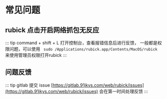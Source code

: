 # 常见问题
## rubick 点击开启网络抓包无反应
::: tip
command + shift + L 打开控制台，查看报错信息后进行反馈，
一般都是权限问题，可以使用 
` sudo /Applications/rubick.app/Contents/MacOS/rubick` 
来使用管理员权限打开rubick
:::

## 问题反馈
::: tip
gitlab 提交 issue [https://gitlab.91jkys.com/web/rubick/issues](https://gitlab.91jkys.com/web/rubick/issues)
会在第一时间处理反馈
:::
